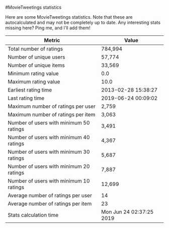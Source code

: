 #MovieTweetings statistics

Here are some MovieTweetings statistics. Note that these are autocalculated and may not be completely up to date. Any interesting stats missing here? Ping me, and I'll add them!

Metric | Value
--- | ---
Total number of ratings                 | 784,994
Number of unique users                  | 57,774
Number of unique items                  | 33,569
Minimum rating value                    | 0.0
Maximum rating value                    | 10.0
Earliest rating time                    | 2013-02-28 15:38:27
Last rating time                        | 2019-06-24 00:09:02
Maximum number of ratings per user      | 2,759
Maximum number of ratings per item      | 3,063
Number of users with minimum 50 ratings | 3,491
Number of users with minimum 40 ratings | 4,367
Number of users with minimum 30 ratings | 5,687
Number of users with minimum 20 ratings | 7,887
Number of users with minimum 10 ratings | 12,699
Average number of ratings per user      | 14
Average number of ratings per item      | 23
Stats calculation time                  | Mon Jun 24 02:37:25 2019

